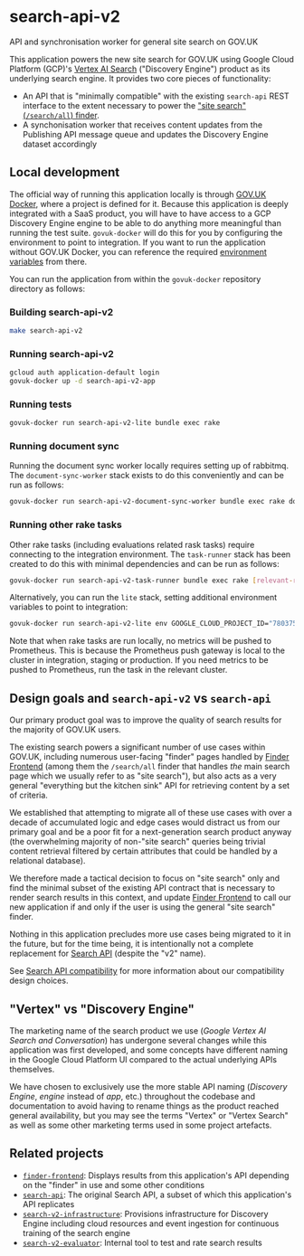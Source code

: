 # search-api-v2
API and synchronisation worker for general site search on GOV.UK

This application powers the new site search for GOV.UK using Google Cloud Platform (GCP)'s [Vertex
AI Search][vertex-docs] ("Discovery Engine") product as its underlying search engine. It provides
two core pieces of functionality:
- An API that is "minimally compatible" with the existing `search-api` REST interface to the extent
  necessary to power the ["site search" (`/search/all`) finder][search-all-finder].
- A synchonisation worker that receives content updates from the Publishing API message queue and
  updates the Discovery Engine dataset accordingly

## Local development
The official way of running this application locally is through [GOV.UK Docker][govuk-docker], where
a project is defined for it. Because this application is deeply integrated with a SaaS product, you
will have to have access to a GCP Discovery Engine engine to be able to do anything more meaningful
than running the test suite. `govuk-docker` will do this for you by configuring the environment to
point to integration. If you want to run the application without GOV.UK Docker, you can reference
the required [environment variables][env] from there.

You can run the application from within the `govuk-docker` repository directory as follows:

### Building search-api-v2
```bash
make search-api-v2
```

### Running search-api-v2

```bash
gcloud auth application-default login
govuk-docker up -d search-api-v2-app
```

### Running tests

```bash
govuk-docker run search-api-v2-lite bundle exec rake
```

### Running document sync

Running the document sync worker locally requires setting up of rabbitmq. The `document-sync-worker` stack
exists to do this conveniently and can be run as follows:

```bash
govuk-docker run search-api-v2-document-sync-worker bundle exec rake document_sync_worker:run
```

### Running other rake tasks

Other rake tasks (including evaluations related rask tasks) require connecting to the integration environment. 
The `task-runner` stack has been created to do this with minimal dependencies and can be run as follows:

```bash
govuk-docker run search-api-v2-task-runner bundle exec rake [relevant-rake-task]
```

Alternatively, you can run the `lite` stack, setting additional environment variables to point to integration:

```bash
govuk-docker run search-api-v2-lite env GOOGLE_CLOUD_PROJECT_ID="780375417592" DISCOVERY_ENGINE_DEFAULT_COLLECTION_NAME="projects/780375417592/locations/global/collections/default_collection" DISCOVERY_ENGINE_DEFAULT_LOCATION_NAME="projects/780375417592/locations/global" bundle exec rake [relevant-rake-task]`
```

Note that when rake tasks are run locally, no metrics will be pushed to Prometheus. This is because the
Prometheus push gateway is local to the cluster in integration, staging or production. If you need metrics
to be pushed to Prometheus, run the task in the relevant cluster.

## Design goals and `search-api-v2` vs `search-api`
Our primary product goal was to improve the quality of search results for the majority of GOV.UK
users.

The existing search powers a significant number of use cases within GOV.UK, including numerous
user-facing "finder" pages handled by [Finder Frontend][finder-frontend] (among them the
`/search/all` finder that handles _the_ main search page which we usually refer to as "site
search"), but also acts as a very general "everything but the kitchen sink" API for retrieving
content by a set of criteria.

We established that attempting to migrate all of these use cases with over a decade of accumulated
logic and edge cases would distract us from our primary goal and be a poor fit for a next-generation
search product anyway (the overwhelming majority of non-"site search" queries being trivial content
retrieval filtered by certain attributes that could be handled by a relational database).

We therefore made a tactical decision to focus on "site search" only and find the minimal subset of
the existing API contract that is necessary to render search results in this context, and update
[Finder Frontend][finder-frontend] to call our new application if and only if the user is using the
general "site search" finder.

Nothing in this application precludes more use cases being migrated to it in the future, but for the
time being, it is intentionally not a complete replacement for [Search API][search-api] (despite the
"v2" name).

See [Search API compatibility](docs/search_api_compatibility.md) for more information about our
compatibility design choices.

## "Vertex" vs "Discovery Engine"
The marketing name of the search product we use (_Google Vertex AI Search and Conversation_) has
undergone several changes while this application was first developed, and some concepts have
different naming in the Google Cloud Platform UI compared to the actual underlying APIs themselves.

We have chosen to exclusively use the more stable API naming (_Discovery Engine_, _engine_ instead
of _app_, etc.) throughout the codebase and documentation to avoid having to rename things as the
product reached general availability, but you may see the terms "Vertex" or "Vertex Search" as well
as some other marketing terms used in some project artefacts.

## Related projects
- [`finder-frontend`][finder-frontend]: Displays results from this application's API depending on
      the "finder" in use and some other conditions
- [`search-api`][search-api]: The original Search API, a subset of which this application's API
      replicates
- [`search-v2-infrastructure`][search-v2-infrastructure]: Provisions infrastructure for Discovery
      Engine including cloud resources and event ingestion for continuous training of the search
      engine
- [`search-v2-evaluator`][search-v2-evaluator]: Internal tool to test and rate search results


[vertex-docs]: https://cloud.google.com/generative-ai-app-builder/docs/introduction
[search-all-finder]: https://www.gov.uk/search/all
[govuk-docker]: https://github.com/alphagov/govuk-docker
[env]: https://github.com/alphagov/govuk-docker/blob/main/projects/search-api-v2/docker-compose.yml
[finder-frontend]: https://github.com/alphagov/finder-frontend
[search-api]: https://github.com/alphagov/search-api
[search-v2-infrastructure]: https://github.com/alphagov/search-v2-infrastructure
[search-v2-evaluator]: https://github.com/alphagov/search-v2-evaluator
